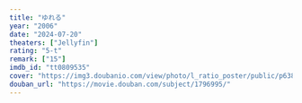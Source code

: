 ```yaml
---
title: "ゆれる"
year: "2006"
date: "2024-07-20"
theaters: ["Jellyfin"]
rating: "5-t"
remark: ["15"]
imdb_id: "tt0809535"
cover: "https://img3.doubanio.com/view/photo/l_ratio_poster/public/p638886162.jpg"
douban_url: "https://movie.douban.com/subject/1796995/"
---
```

